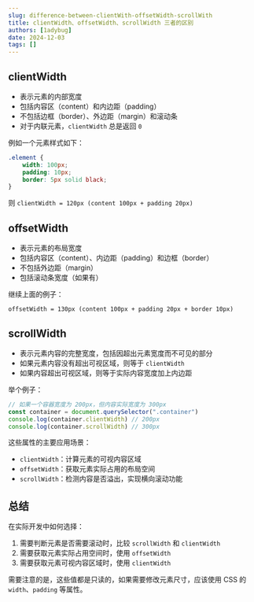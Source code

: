 ```yaml
---
slug: difference-between-clientWith-offsetWidth-scrollWith
title: clientWidth、offsetWidth、scrollWidth 三者的区别
authors: [1adybug]
date: 2024-12-03
tags: []
---
```


## clientWidth

- 表示元素的内部宽度
- 包括内容区（content）和内边距（padding）
- 不包括边框（border）、外边距（margin）和滚动条
- 对于内联元素，`clientWidth` 总是返回 `0`

例如一个元素样式如下：

```css
.element {
    width: 100px;
    padding: 10px;
    border: 5px solid black;
}
```

则 `clientWidth = 120px (content 100px + padding 20px)`

## offsetWidth

- 表示元素的布局宽度
- 包括内容区（content）、内边距（padding）和边框（border）
- 不包括外边距（margin）
- 包括滚动条宽度（如果有）

继续上面的例子：

`offsetWidth = 130px (content 100px + padding 20px + border 10px)`

## scrollWidth

- 表示元素内容的完整宽度，包括因超出元素宽度而不可见的部分
- 如果元素内容没有超出可视区域，则等于 `clientWidth`
- 如果内容超出可视区域，则等于实际内容宽度加上内边距

举个例子：

```javascript
// 如果一个容器宽度为 200px，但内容实际宽度为 300px
const container = document.querySelector(".container")
console.log(container.clientWidth) // 200px
console.log(container.scrollWidth) // 300px
```

这些属性的主要应用场景：

- `clientWidth`：计算元素的可视内容区域
- `offsetWidth`：获取元素实际占用的布局空间
- `scrollWidth`：检测内容是否溢出，实现横向滚动功能

## 总结

在实际开发中如何选择：

1. 需要判断元素是否需要滚动时，比较 `scrollWidth` 和 `clientWidth`
2. 需要获取元素实际占用空间时，使用 `offsetWidth`
3. 需要获取元素可视内容区域时，使用 `clientWidth`

需要注意的是，这些值都是只读的，如果需要修改元素尺寸，应该使用 CSS 的 `width`、`padding` 等属性。
